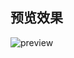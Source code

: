 ## 预览效果

![preview](https://img.alicdn.com/imgextra/i3/O1CN017M6WJ91G56Y12Qta9_!!6000000000570-1-tps-1260-754.gif)
